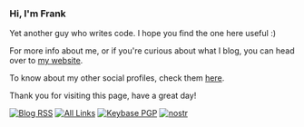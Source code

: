 ### Hi, I'm Frank

Yet another guy who writes code. I hope you find the one here useful :)

For more info about me, or if you're curious about what I blog, you can head over to [my website](https://fpira.com).

To know about my other social profiles, check them [here](https://bento.me/pirafrank).

Thank you for visiting this page, have a great day!

[![Blog RSS](https://img.shields.io/badge/Blog%20feed-RSS-blue)](https://fpira.com/feed.xml)
[![All Links](https://img.shields.io/badge/All%20links-bento.me%2Fpirafrank-blue)](http://bento.me/pirafrank)
[![Keybase PGP](https://img.shields.io/keybase/pgp/pirafrank?logo=keybase)](http://a.fpira.com/keybase)
[![nostr](https://img.shields.io/badge/nostr-pirafrank@fpira.com-blue)](https://fpira.com/nostr)

<!--
![GitHub stats card](https://github-readme-stats.vercel.app/api?username=pirafrank&show_icons=false&theme=chartreuse-dark&bg_color=22272E&title_color=539BF5)
-->
